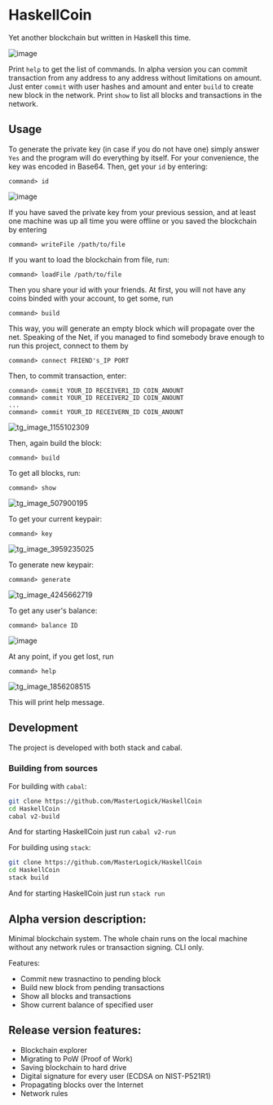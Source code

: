 # HaskellCoin

Yet another blockchain but written in Haskell this time.

![image](https://user-images.githubusercontent.com/57675148/177044713-0f6aecd5-7988-40b5-8e93-f77ceef7726e.png)

Print `help` to get the list of commands.
In alpha version you can commit transaction from any address to any address without limitations on amount. Just enter `commit` with user hashes and amount and enter `build` to create new block in the network.
Print `show` to list all blocks and transactions in the network.

## Usage
To generate the private key (in case if you do not have one) simply answer `Yes` and the program will do everything by itself. For your convenience, the key was encoded in Base64.
Then, get your `id` by entering: 
```
command> id
```
![image](https://user-images.githubusercontent.com/57675148/177043437-f8752832-340b-421b-bb3c-5113cf6dabf9.png)

If you have saved the private key from your previous session, and at least one machine was up all time you were offline or you saved the blockchain by entering
```
command> writeFile /path/to/file
```
If you want to load the blockchain from file, run:
```
command> loadFile /path/to/file
```
Then you share your id with your friends. At first, you will not have any coins binded with your account, to get some, run 
```
command> build
```
This way, you will generate an empty block which will propagate over the net.
Speaking of the Net, if you managed to find somebody brave enough to run this project, connect to them by
```
command> connect FRIEND's_IP PORT
```
Then, to commit transaction, enter:
```
command> commit YOUR_ID RECEIVER1_ID COIN_ANOUNT
command> commit YOUR_ID RECEIVER2_ID COIN_ANOUNT
...
command> commit YOUR_ID RECEIVERN_ID COIN_ANOUNT
```
![tg_image_1155102309](https://user-images.githubusercontent.com/30959736/176492458-4d4b0e35-6287-45c5-987e-1f38439e69cb.jpeg)

Then, again build the block:
```
command> build
```
To get all blocks, run:
```
command> show
```
![tg_image_507900195](https://user-images.githubusercontent.com/30959736/176493021-8cedccef-4ff4-4509-9769-ac20691727e2.jpeg)

To get your current keypair:
```
command> key
```
![tg_image_3959235025](https://user-images.githubusercontent.com/30959736/176493200-9122f2ad-9d5e-4427-baae-df28143a0cda.jpeg)

To generate new keypair:
```
command> generate
```
![tg_image_4245662719](https://user-images.githubusercontent.com/30959736/176493395-ecc31af8-1b0f-4b74-8c26-56ea52498c18.jpeg)

To get any user's balance:
```
command> balance ID 
```
![image](https://user-images.githubusercontent.com/57675148/177043655-292c881e-e140-4962-9d7d-09c95901a2b8.png)

At any point, if you get lost, run
```
command> help
```
![tg_image_1856208515](https://user-images.githubusercontent.com/30959736/176494105-6571f6f6-0724-43cc-ae51-05dc5bf57afa.jpeg)

This will print help message.

## Development

The project is developed with both stack and cabal.

### Building from sources

For building with `cabal`:
```sh
git clone https://github.com/MasterLogick/HaskellCoin
cd HaskellCoin
cabal v2-build
```
And for starting HaskellCoin just run `cabal v2-run` 

For building using `stack`:
```sh
git clone https://github.com/MasterLogick/HaskellCoin
cd HaskellCoin
stack build
```
And for starting HaskellCoin just run `stack run`

## Alpha version description:

Minimal blockchain system. The whole chain runs on the local machine without any network rules or transaction signing. CLI only.

Features:
+ Commit new trasnactino to pending block
+ Build new block from pending transactions
+ Show all blocks and transactions
+ Show current balance of specified user


## Release version features:

+ Blockchain explorer
+ Migrating to PoW (Proof of Work)
+ Saving blockchain to hard drive
+ Digital signature for every user (ECDSA on NIST-P521R1)
+ Propagating blocks over the Internet
+ Network rules

